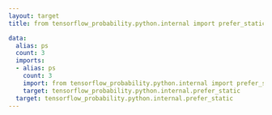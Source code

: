 ```yaml
---
layout: target
title: from tensorflow_probability.python.internal import prefer_static as ps

data:
  alias: ps
  count: 3
  imports:
  - alias: ps
    count: 3
    import: from tensorflow_probability.python.internal import prefer_static as ps
    target: tensorflow_probability.python.internal.prefer_static
  target: tensorflow_probability.python.internal.prefer_static
---
```

